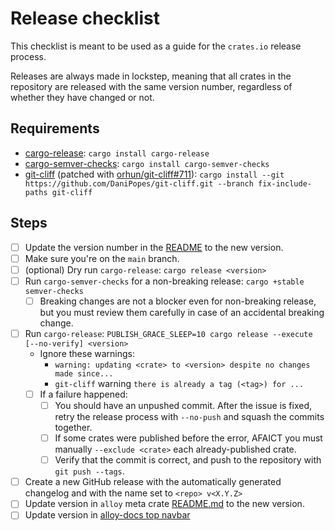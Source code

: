 # Release checklist

This checklist is meant to be used as a guide for the `crates.io` release process.

Releases are always made in lockstep, meaning that all crates in the repository
are released with the same version number, regardless of whether they have
changed or not.

## Requirements

- [cargo-release](https://github.com/crate-ci/cargo-release): `cargo install cargo-release`
- [cargo-semver-checks](https://github.com/obi1kenobi/cargo-semver-checks): `cargo install cargo-semver-checks`
- [git-cliff](https://github.com/orhun/git-cliff) (patched with [orhun/git-cliff#711](https://github.com/orhun/git-cliff/pull/711)): `cargo install --git https://github.com/DaniPopes/git-cliff.git --branch fix-include-paths git-cliff`

## Steps

- [ ] Update the version number in the [README](./README.md#installation) to the new version.
- [ ] Make sure you're on the `main` branch.
- [ ] (optional) Dry run `cargo-release`: `cargo release <version>`
- [ ] Run `cargo-semver-checks` for a non-breaking release: `cargo +stable semver-checks`
  - [ ] Breaking changes are not a blocker even for non-breaking release, but you must review them carefully in case of an accidental breaking change.
- [ ] Run `cargo-release`: `PUBLISH_GRACE_SLEEP=10 cargo release --execute [--no-verify] <version>`
  - Ignore these warnings:
    - `warning: updating <crate> to <version> despite no changes made since...`
    - `git-cliff` warning `there is already a tag (<tag>) for ...`
  - [ ] If a failure happened:
    - [ ] You should have an unpushed commit. After the issue is fixed, retry the release process with `--no-push` and squash the commits together.
    - [ ] If some crates were published before the error, AFAICT you must manually `--exclude <crate>` each already-published crate.
    - [ ] Verify that the commit is correct, and push to the repository with `git push --tags`.
- [ ] Create a new GitHub release with the automatically generated changelog and with the name set to `<repo> v<X.Y.Z>`
- [ ] Update version in `alloy` meta crate [README.md](./crates/alloy/README.md#installation) to the new version.
- [ ] Update version in [alloy-docs top navbar](https://github.com/alloy-rs/docs/blob/main/vocs/vocs.config.tsx#L58)

